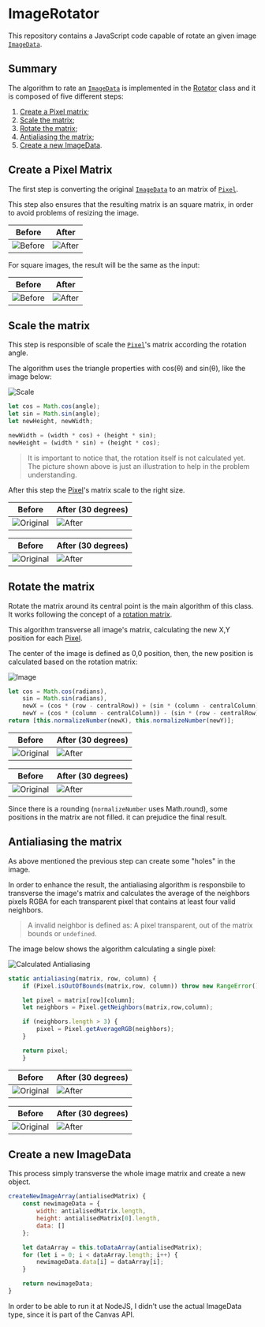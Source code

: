 # ImageRotator

This repository contains a JavaScript code capable of rotate an given image [`ImageData`](https://developer.mozilla.org/en-US/docs/Web/API/ImageData).

## Summary

The algorithm to rate an [`ImageData`](https://developer.mozilla.org/en-US/docs/Web/API/ImageData) is implemented in the [Rotator](https://github.com/gabrielschade/ImageRotator/blob/master/domain/Rotator.js) class and it is composed of five different steps:

1. [Create a Pixel matrix](#-create-a-pixel-matrix);
2. [Scale the matrix](#-scale-the-matrix);
3. [Rotate the matrix](#-rotate-the-matrix);
4. [Antialiasing the matrix](#-antialiasing-the-matrix);
5. [Create a new ImageData](#-create-a-new-imagedata).


## Create a Pixel Matrix

The first step is converting the original [`ImageData`](https://developer.mozilla.org/en-US/docs/Web/API/ImageData) to an matrix of [`Pixel`](https://github.com/gabrielschade/ImageRotator/blob/master/domain/Rotator.js).

This step also ensures that the resulting matrix is an square matrix, in order to avoid problems of resizing the image.

| Before  | After |
|---|---|
| ![Before](https://i.imgur.com/CT2niXK.jpg)  |  ![After](https://imgur.com/euhYfQ1.jpg)  |

For square images, the result will be the same as the input:

| Before  | After |
|---|---|
| ![Before](https://i.imgur.com/Ods69b0.jpg)  |  ![After](https://imgur.com/Ods69b0.jpg)  |

## Scale the matrix

This step is responsible of scale the [`Pixel`](https://github.com/gabrielschade/ImageRotator/blob/master/domain/Rotator.js)'s matrix according the rotation angle.

The algorithm uses the triangle properties with cos(θ) and sin(θ), like the image below:

![Scale](https://imgur.com/DsduFDf.png)

```javascript
let cos = Math.cos(angle);
let sin = Math.sin(angle);
let newHeight, newWidth;

newWidth = (width * cos) + (height * sin);
newHeight = (width * sin) + (height * cos);
```

> It is important to notice that, the rotation itself is not calculated yet. The picture shown above is just an illustration to help in the problem understanding.

After this step the [Pixel](https://github.com/gabrielschade/ImageRotator/blob/master/domain/Rotator.js)'s matrix scale to the right size.

| Before  | After (30 degrees) |
|---|---|
| ![Original](https://imgur.com/euhYfQ1.jpg)  |  ![After](https://imgur.com/5ScZOjc.jpg)  |

| Before  | After (30 degrees)|
|---|---|
| ![Original](https://imgur.com/Ods69b0.jpg)  |  ![After](https://imgur.com/NwvjfTL.png)  |


## Rotate the matrix

Rotate the matrix around its central point is the main algorithm of this class. It works following the concept of a [rotation matrix](https://en.wikipedia.org/wiki/Rotation_matrix).

This algorithm transverse all image's matrix, calculating the new X,Y position for each [Pixel](https://github.com/gabrielschade/ImageRotator/blob/master/domain/Rotator.js).

The center of the image is defined as 0,0 position, then, the new position is calculated based on the rotation matrix:

![Image](https://imgur.com/jWGoNA8.png)

```javascript
let cos = Math.cos(radians),
    sin = Math.sin(radians),
    newX = (cos * (row - centralRow)) + (sin * (column - centralColumn)) + centralRow,
    newY = (cos * (column - centralColumn)) - (sin * (row - centralRow)) + centralColumn;
return [this.normalizeNumber(newX), this.normalizeNumber(newY)];
```

| Before  | After (30 degrees) |
|---|---|
| ![Original](https://imgur.com/5ScZOjc.jpg)  |  ![After](https://imgur.com/mAuGQeb.jpg)  |

| Before  | After (30 degrees)|
|---|---|
| ![Original](https://imgur.com/NwvjfTL.jpg)  |  ![After](https://imgur.com/PDf0Yy2.png)  |

Since there is a rounding (`normalizeNumber` uses Math.round), some positions in the matrix are not filled. 
it can prejudice the final result.

## Antialiasing the matrix

As above mentioned the previous step can create some "holes" in the image. 

In order to enhance the result, the antialiasing algorithm is responsbile to transverse the image's matrix and calculates the average of the neighbors pixels RGBA for each transparent pixel that contains at least four valid neighbors.

> A invalid neighbor is defined as: A pixel transparent, out of the matrix bounds or `undefined`.

The image below shows the algorithm calculating a single pixel:

![Calculated Antialiasing](https://imgur.com/83UhrMQ.png)

```javascript
static antialiasing(matrix, row, column) {
    if (Pixel.isOutOfBounds(matrix,row, column)) throw new RangeError();

    let pixel = matrix[row][column];
    let neighbors = Pixel.getNeighbors(matrix,row,column);

    if (neighbors.length > 3) {
        pixel = Pixel.getAverageRGB(neighbors);
    }

    return pixel;
    }
```
| Before  | After (30 degrees) |
|---|---|
| ![Original](https://imgur.com/mAuGQeb.jpg)  |  ![After](https://imgur.com/ze8Rxct.jpg)  |

| Before  | After (30 degrees)|
|---|---|
| ![Original](https://imgur.com/PDf0Yy2.png)  |  ![After](https://imgur.com/S74ALbu.png)  |

## Create a new ImageData

This process simply transverse the whole image matrix and create a new object.

```javascript
createNewImageArray(antialisedMatrix) {
    const newimageData = {
        width: antialisedMatrix.length,
        height: antialisedMatrix[0].length,
        data: []
    };

    let dataArray = this.toDataArray(antialisedMatrix);
    for (let i = 0; i < dataArray.length; i++) {
        newimageData.data[i] = dataArray[i];
    }

    return newimageData;
}
```

In order to be able to run it at NodeJS, I didn't use the actual ImageData type, since it is part of the Canvas API.